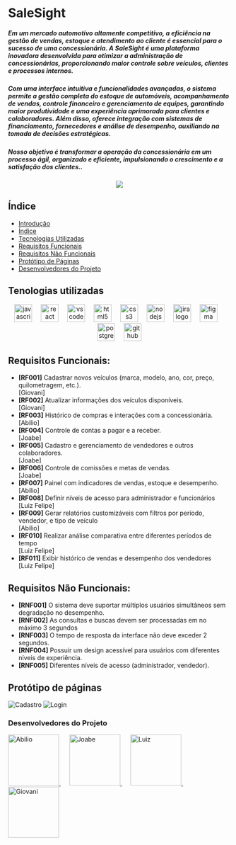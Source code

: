 # SaleSight

##### Em um mercado automotivo altamente competitivo, a eficiência na gestão de vendas, estoque e atendimento ao cliente é essencial para o sucesso de uma concessionária. A SaleSight é uma plataforma inovadora desenvolvida para otimizar a administração de concessionárias, proporcionando maior controle sobre veículos, clientes e processos internos.

##### Com uma interface intuitiva e funcionalidades avançadas, o sistema permite a gestão completa do estoque de automóveis, acompanhamento de vendas, controle financeiro e gerenciamento de equipes, garantindo maior produtividade e uma experiência aprimorada para clientes e colaboradores. Além disso, oferece integração com sistemas de financiamento, fornecedores e análise de desempenho, auxiliando na tomada de decisões estratégicas.

##### Nosso objetivo é transformar a operação da concessionária em um processo ágil, organizado e eficiente, impulsionando o crescimento e a satisfação dos clientes..

<p align="center"><img src="http://img.shields.io/static/v1?label=STATUS&message=EM%20DESENVOLVIMENTO&color=GREEN&style=for-the-badge"/></p>

## Índice
* [Introdução](#SaleSight)
* [Índice](#Índice)
* [Tecnologias Utilizadas](#tecnologias-utilizadas)
* [Requisitos Funcionais](#requisitos-funcionais)
* [Requisitos Não Funcionais](#requisitos-não-funcionais)
* [Protótipo de Páginas](#protótipo-de-páginas)
* [Desenvolvedores do Projeto](#desenvolvedores-do-projeto)

## Tenologias utilizadas
<div align="center">
  <img src="https://cdn.jsdelivr.net/gh/devicons/devicon/icons/javascript/javascript-original.svg" height="40" alt="javascript logo"  />
  <img width="12" />
  <img src="https://cdn.jsdelivr.net/gh/devicons/devicon/icons/react/react-original.svg" height="40" alt="react logo"  />
  <img width="12" />
  <img src="https://cdn.jsdelivr.net/gh/devicons/devicon/icons/vscode/vscode-original.svg" height="40" alt="vscode logo"  />
  <img width="12" />
  <img src="https://cdn.jsdelivr.net/gh/devicons/devicon/icons/html5/html5-original.svg" height="40" alt="html5 logo"  />
  <img width="12" />
  <img src="https://cdn.jsdelivr.net/gh/devicons/devicon/icons/css3/css3-original.svg" height="40" alt="css3 logo"  />
  <img width="12" />
  <img src="https://cdn.jsdelivr.net/gh/devicons/devicon/icons/nodejs/nodejs-original.svg" height="40" alt="nodejs logo"  />
  <img width="12" />
  <img src="https://cdn.jsdelivr.net/gh/devicons/devicon/icons/jira/jira-original.svg" height="40" alt="jira logo"  />
  <img width="12" />
  <img src="https://cdn.jsdelivr.net/gh/devicons/devicon/icons/figma/figma-original.svg" height="40" alt="figma logo"  />
  <img width="12" />
  <img src="https://cdn.jsdelivr.net/gh/devicons/devicon/icons/postgresql/postgresql-original.svg" height="40" alt="postgresql logo"  />
  <img width="12" />
  <img src="https://cdn.jsdelivr.net/gh/devicons/devicon/icons/github/github-original.svg" height="40" alt="github logo"  />
</div>


## Requisitos Funcionais:

  <ul>
    <li><strong>[RF001]</strong> Cadastrar novos veículos (marca, modelo, ano, cor, preço, quilometragem, etc.).</li> [Giovani]
    <li><strong>[RF002]</strong> Atualizar informações dos veículos disponíveis.</li> [Giovani]
    <li><strong>[RF003]</strong> Histórico de compras e interações com a concessionária.</li> [Abilio]
    <li><strong>[RF004]</strong> Controle de contas a pagar e a receber.</li> [Joabe]
    <li><strong>[RF005]</strong> Cadastro e gerenciamento de vendedores e outros colaboradores.</li> [Joabe]
    <li><strong>[RF006]</strong> Controle de comissões e metas de vendas.</li> [Joabe]
    <li><strong>[RF007]</strong> Painel com indicadores de vendas, estoque e desempenho.</li> [Abilio]
    <li><strong>[RF008]</strong> Definir níveis de acesso para administrador e funcionários</li> [Luiz Felipe]
    <li><strong>[RF009]</strong> Gerar relatórios customizáveis com filtros por período, vendedor, e tipo de veículo</li> [Abilio]
    <li><strong>[RF010]</strong> Realizar análise comparativa entre diferentes períodos de tempo</li> [Luiz Felipe]
    <li><strong>[RF011]</strong> Exibir histórico de vendas e desempenho dos vendedores</li> [Luiz Felipe]
  </ul>
  
## Requisitos Não Funcionais:

<ul>
    <li><strong>[RNF001]</strong> O sistema deve suportar múltiplos usuários simultâneos sem degradação no desempenho.</li>
    <li><strong>[RNF002]</strong> As consultas e buscas devem ser processadas em no máximo 3 segundos</li>
    <li><strong>[RNF003]</strong> O tempo de resposta da interface não deve exceder 2 segundos.</li>
    <li><strong>[RNF004]</strong> Possuir um design acessível para usuários com diferentes níveis de experiência.</li>
    <li><strong>[RNF005]</strong> Diferentes níveis de acesso (administrador, vendedor).</li>
  
</ul>

## Protótipo de páginas

   <img src="https://i.imgur.com/grkY8Am.png" alt="Cadastro">
   <img src="https://i.imgur.com/iE7ZEu6.png" alt="Login">
  
  
### Desenvolvedores do Projeto

<div align="left">
  <a href="https://github.com/Abivisu2" target="_blank">
    <img width="115" src="https://avatars.githubusercontent.com/u/106842046?v=4" alt="Abilio">
  </a> &nbsp;&nbsp;&nbsp;&nbsp;
  <a href="https://github.com/JoabeSCosta" target="_blank">
    <img width="115" src="https://avatars.githubusercontent.com/u/165953439?v=4" alt="Joabe">
  </a> &nbsp;&nbsp;&nbsp;&nbsp;
  <a href="https://github.com/LuizFli" target="_blank">
    <img width="115" src="https://avatars.githubusercontent.com/u/166057870?v=4" alt="Luiz">
  </a> &nbsp;&nbsp;&nbsp;&nbsp;
  <a href="https://github.com/GigioRazzante" target="_blank">
    <img width="115" src="https://avatars.githubusercontent.com/u/166645555?v=4" alt="Giovani">
  </a>
</div>
